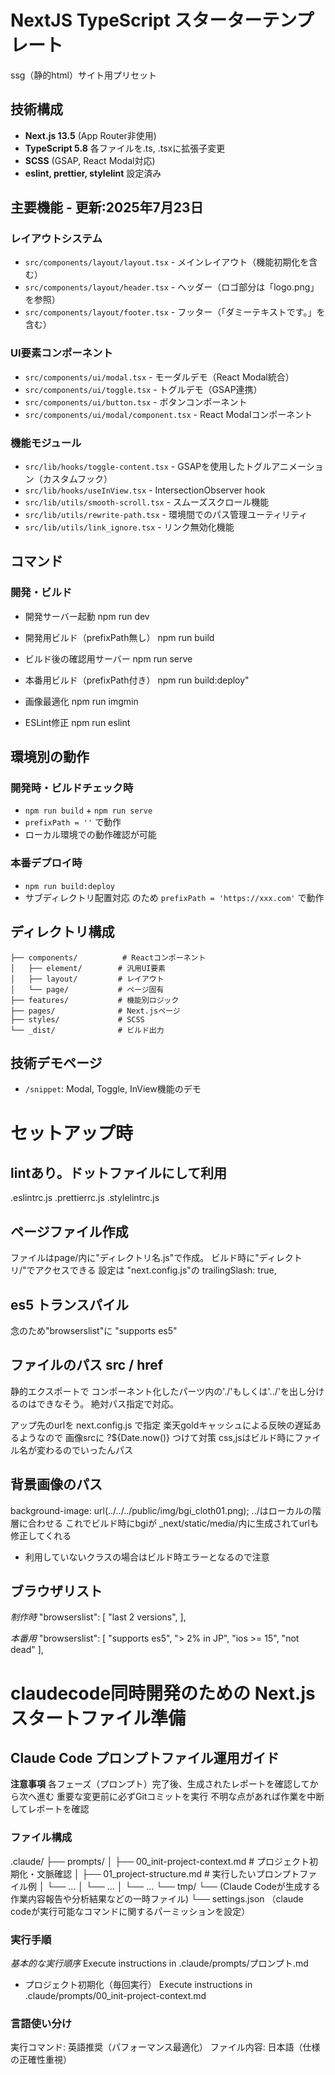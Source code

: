 # NextJS TypeScript スターターテンプレート
ssg（静的html）サイト用プリセット

## 技術構成
- **Next.js 13.5** (App Router非使用)
- **TypeScript 5.8** 各ファイルを.ts, .tsxに拡張子変更
- **SCSS** (GSAP, React Modal対応)
- **eslint, prettier, stylelint** 設定済み

## 主要機能 - 更新:2025年7月23日

### レイアウトシステム
- `src/components/layout/layout.tsx` - メインレイアウト（機能初期化を含む）
- `src/components/layout/header.tsx` - ヘッダー（ロゴ部分は「logo.png」を参照）
- `src/components/layout/footer.tsx` - フッター（「ダミーテキストです。」を含む）

### UI要素コンポーネント
- `src/components/ui/modal.tsx` - モーダルデモ（React Modal統合）
- `src/components/ui/toggle.tsx` - トグルデモ（GSAP連携）
- `src/components/ui/button.tsx` - ボタンコンポーネント
- `src/components/ui/modal/component.tsx` - React Modalコンポーネント

### 機能モジュール
- `src/lib/hooks/toggle-content.tsx` - GSAPを使用したトグルアニメーション（カスタムフック）
- `src/lib/hooks/useInView.tsx` - IntersectionObserver hook
- `src/lib/utils/smooth-scroll.tsx` - スムーズスクロール機能
- `src/lib/utils/rewrite-path.tsx` - 環境間でのパス管理ユーティリティ
- `src/lib/utils/link_ignore.tsx` - リンク無効化機能

## コマンド

### 開発・ビルド

- 開発サーバー起動
npm run dev

- 開発用ビルド（prefixPath無し）
npm run build

- ビルド後の確認用サーバー
npm run serve

- 本番用ビルド（prefixPath付き）
npm run build:deploy"

- 画像最適化
npm run imgmin

- ESLint修正
npm run eslint


## 環境別の動作

### 開発時・ビルドチェック時
- `npm run build` + `npm run serve`
- `prefixPath = ''` で動作
- ローカル環境での動作確認が可能

### 本番デプロイ時
- `npm run build:deploy`
- サブディレクトリ配置対応 のため `prefixPath = 'https://xxx.com'` で動作

## ディレクトリ構成
```
├── components/          # Reactコンポーネント
│   ├── element/        # 汎用UI要素
│   ├── layout/         # レイアウト
│   └── page/           # ページ固有
├── features/           # 機能別ロジック
├── pages/              # Next.jsページ
├── styles/             # SCSS
└── _dist/              # ビルド出力
```

## 技術デモページ
- `/snippet`: Modal, Toggle, InView機能のデモ





# セットアップ時


## lintあり。ドットファイルにして利用
.eslintrc.js
.prettierrc.js
.stylelintrc.js


## ページファイル作成
ファイルはpage/内に"ディレクトリ名.js"で作成。
ビルド時に"ディレクトリ/"でアクセスできる
設定は "next.config.js"の
trailingSlash: true,


## es5 トランスパイル
念のため"browserslist"に "supports es5"


## ファイルのパス src / href
静的エクスポートで コンポーネント化したパーツ内の'./'もしくは'../'を出し分けるのはできなそう。
絶対パス指定で対応。

アップ先のurlを next.config.js で指定
楽天goldキャッシュによる反映の遅延あるようなので 画像srcに ?${Date.now()} つけて対策
css,jsはビルド時にファイル名が変わるのでいったんパス


## 背景画像のパス
background-image: url(../../../public/img/bgi_cloth01.png);
../はローカルの階層に合わせる
これでビルド時にbgiが _next/static/media/内に生成されてurlも修正してくれる
* 利用していないクラスの場合はビルド時エラーとなるので注意




## ブラウザリスト
*制作時*
  "browserslist": [
    "last 2 versions",
  ],

*本番用*
  "browserslist": [
    "supports es5",
    "> 2% in JP",
    "ios >= 15",
    "not dead"
  ],



# claudecode同時開発のための Next.js スタートファイル準備

## Claude Code プロンプトファイル運用ガイド

**注意事項**
各フェーズ（プロンプト）完了後、生成されたレポートを確認してから次へ進む
重要な変更前に必ずGitコミットを実行
不明な点があれば作業を中断してレポートを確認

### ファイル構成
.claude/
├── prompts/
│   ├── 00_init-project-context.md    # プロジェクト初期化・文脈確認
│   ├── 01_project-structure.md       # 実行したいプロンプトファイル例
│   └── ...
│   └── ...
│   └── ...
└── tmp/
└── (Claude Codeが生成する作業内容報告や分析結果などの一時ファイル)
└── settings.json （claude codeが実行可能なコマンドに関するパーミッションを設定）


### 実行手順

*基本的な実行順序*
Execute instructions in .claude/prompts/プロンプト.md

- プロジェクト初期化（毎回実行）
Execute instructions in .claude/prompts/00_init-project-context.md

### 言語使い分け

実行コマンド: 英語推奨（パフォーマンス最適化）
ファイル内容: 日本語（仕様の正確性重視）



